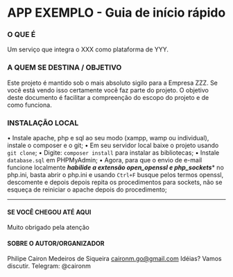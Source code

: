 
# APP EXEMPLO - Guia de início rápido

### O QUE É
Um serviço que integra o XXX como plataforma de YYY.

### A QUEM SE DESTINA / OBJETIVO
Este projeto é mantido sob o mais absoluto sigilo para a Empresa ZZZ. Se você está vendo isso certamente você faz parte do projeto. O objetivo deste documento é facilitar a compreenção do escopo do projeto e de como funciona.

### INSTALAÇÃO LOCAL
• Instale apache, php e sql ao seu modo (xampp, wamp ou individual), instale o composer e o git;
• Em seu servidor local baixe o projeto usando `git clone`;
• Digite: `composer install` para instalar as bibliotecas;
• Instale `database.sql` em PHPMyAdmin;
• Agora, para que o envio de e-mail funcione localmente *__habilide a extensão open_openssl e php_sockets__** no php.ini, basta abrir o php.ini e usando `Ctrl+F` busque pelos termos openssl, descomente e depois depois repita os procedimentos para sockets, não se esqueça de reiniciar o apache depois do procedimento;

----------------------------
#### SE VOCÊ CHEGOU ATÉ AQUI
Muito obrigado pela atenção

#### SOBRE O AUTOR/ORGANIZADOR
Philipe Cairon Medeiros de Siqueira
caironm.go@gmail.com
Idéias? Vamos discutir. Telegram: @caironm

